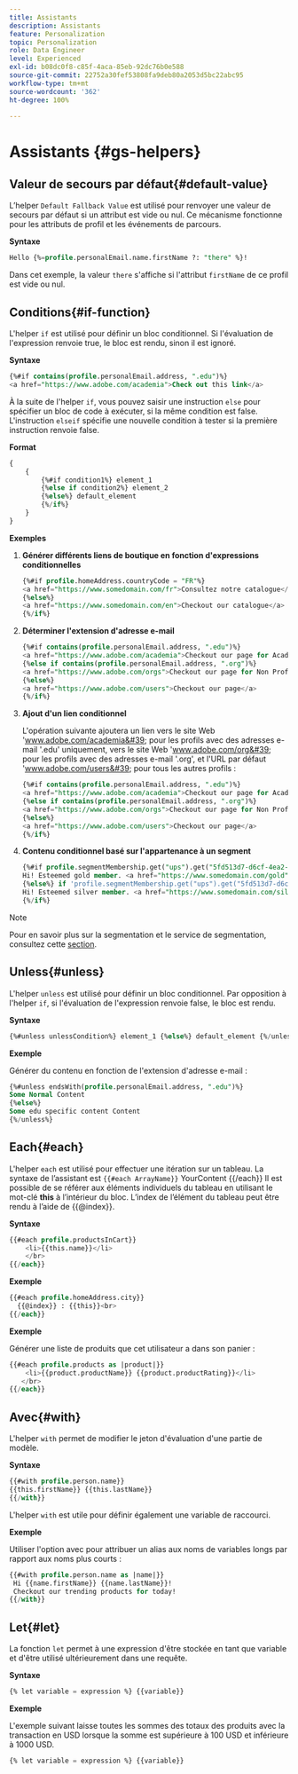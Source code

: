 ```yaml
---
title: Assistants
description: Assistants
feature: Personalization
topic: Personalization
role: Data Engineer
level: Experienced
exl-id: b08dc0f8-c85f-4aca-85eb-92dc76b0e588
source-git-commit: 22752a30fef53808fa9deb80a2053d5bc22abc95
workflow-type: tm+mt
source-wordcount: '362'
ht-degree: 100%

---
```


# Assistants {#gs-helpers}

## Valeur de secours par défaut{#default-value}

L’helper `Default Fallback Value` est utilisé pour renvoyer une valeur de secours par défaut si un attribut est vide ou nul. Ce mécanisme fonctionne pour les attributs de profil et les événements de parcours.

**Syntaxe**

```sql
Hello {%=profile.personalEmail.name.firstName ?: "there" %}!
```

Dans cet exemple, la valeur `there` s&#39;affiche si l&#39;attribut `firstName` de ce profil est vide ou nul.

## Conditions{#if-function}

L&#39;helper `if` est utilisé pour définir un bloc conditionnel.
Si l&#39;évaluation de l&#39;expression renvoie true, le bloc est rendu, sinon il est ignoré.

**Syntaxe**

```sql
{%#if contains(profile.personalEmail.address, ".edu")%}
<a href="https://www.adobe.com/academia">Check out this link</a>
```

À la suite de l&#39;helper `if`, vous pouvez saisir une instruction `else` pour spécifier un bloc de code à exécuter, si la même condition est false.
L&#39;instruction `elseif` spécifie une nouvelle condition à tester si la première instruction renvoie false.


**Format**

```sql
{
    {
        {%#if condition1%} element_1 
        {%else if condition2%} element_2 
        {%else%} default_element 
        {%/if%}
    }
}
```

**Exemples**

1. **Générer différents liens de boutique en fonction d&#39;expressions conditionnelles**

   ```sql
   {%#if profile.homeAddress.countryCode = "FR"%}
   <a href="https://www.somedomain.com/fr">Consultez notre catalogue</a>
   {%else%}
   <a href="https://www.somedomain.com/en">Checkout our catalogue</a>
   {%/if%}
   ```

1. **Déterminer l&#39;extension d&#39;adresse e-mail**

   ```sql
   {%#if contains(profile.personalEmail.address, ".edu")%}
   <a href="https://www.adobe.com/academia">Checkout our page for Academia personals</a>
   {%else if contains(profile.personalEmail.address, ".org")%}
   <a href="https://www.adobe.com/orgs">Checkout our page for Non Profits</a>
   {%else%}
   <a href="https://www.adobe.com/users">Checkout our page</a>
   {%/if%}
   ```

1. **Ajout d&#39;un lien conditionnel**

   L&#39;opération suivante ajoutera un lien vers le site Web &#39;www.adobe.com/academia&#39; pour les profils avec des adresses e-mail &#39;.edu&#39; uniquement, vers le site Web &#39;www.adobe.com/org&#39; pour les profils avec des adresses e-mail &#39;.org&#39;, et l&#39;URL par défaut &#39;www.adobe.com/users&#39; pour tous les autres profils :

   ```sql
   {%#if contains(profile.personalEmail.address, ".edu")%}
   <a href="https://www.adobe.com/academia">Checkout our page for Academia personals</a>
   {%else if contains(profile.personalEmail.address, ".org")%}
   <a href="https://www.adobe.com/orgs">Checkout our page for Non Profits</a>
   {%else%}
   <a href="https://www.adobe.com/users">Checkout our page</a>
   {%/if%}
   ```

1. **Contenu conditionnel basé sur l&#39;appartenance à un segment**

   ```sql
   {%#if profile.segmentMembership.get("ups").get("5fd513d7-d6cf-4ea2-856a-585150041a8b").status = "existing"%}
   Hi! Esteemed gold member. <a href="https://www.somedomain.com/gold">Checkout your exclusive perks </a>
   {%else%} if 'profile.segmentMembership.get("ups").get("5fd513d7-d6cf-4ea2-856a-585150041a8c").status = "existing"'%}
   Hi! Esteemed silver member. <a href="https://www.somedomain.com/silver">Checkout your exclusive perks </a>
   {%/if%}
   ```

>[!NOTE]
>
>Pour en savoir plus sur la segmentation et le service de segmentation, consultez cette [section](../../segment/about-segments.md).


## Unless{#unless}

L&#39;helper `unless` est utilisé pour définir un bloc conditionnel. Par opposition à l&#39;helper `if`, si l&#39;évaluation de l&#39;expression renvoie false, le bloc est rendu.

**Syntaxe**

```sql
{%#unless unlessCondition%} element_1 {%else%} default_element {%/unless%}
```

**Exemple**

Générer du contenu en fonction de l&#39;extension d&#39;adresse e-mail :

```sql
{%#unless endsWith(profile.personalEmail.address, ".edu")%}
Some Normal Content
{%else%}
Some edu specific content Content
{%/unless%}
```

## Each{#each}

L&#39;helper `each` est utilisé pour effectuer une itération sur un tableau.
La syntaxe de l’assistant est ```{{#each ArrayName}}``` YourContent {{/each}}
Il est possible de se référer aux éléments individuels du tableau en utilisant le mot-clé **this** à l’intérieur du bloc. L’index de l’élément du tableau peut être rendu à l’aide de {{@index}}.

**Syntaxe**

```sql
{{#each profile.productsInCart}}
    <li>{{this.name}}</li>
    </br>
{{/each}}
```

**Exemple**

```sql
{{#each profile.homeAddress.city}}
  {{@index}} : {{this}}<br>
{{/each}}
```

**Exemple**

Générer une liste de produits que cet utilisateur a dans son panier :

```sql
{{#each profile.products as |product|}}
    <li>{{product.productName}} {{product.productRating}}</li>
   </br>
{{/each}}
```

## Avec{#with}

L&#39;helper `with` permet de modifier le jeton d&#39;évaluation d&#39;une partie de modèle.

**Syntaxe**

```sql
{{#with profile.person.name}}
{{this.firstName}} {{this.lastName}}
{{/with}}
```

L&#39;helper `with` est utile pour définir également une variable de raccourci.

**Exemple**

Utiliser l&#39;option avec pour attribuer un alias aux noms de variables longs par rapport aux noms plus courts :

```sql
{{#with profile.person.name as |name|}}
 Hi {{name.firstName}} {{name.lastName}}!
 Checkout our trending products for today!
{{/with}}
```

## Let{#let}

La fonction `let` permet à une expression d&#39;être stockée en tant que variable et d&#39;être utilisé ultérieurement dans une requête.

**Syntaxe**

```sql
{% let variable = expression %} {{variable}}
```

**Exemple**

L&#39;exemple suivant laisse toutes les sommes des totaux des produits avec la transaction en USD lorsque la somme est supérieure à 100 USD et inférieure à 1000 USD.

```sql
{% let variable = expression %} {{variable}}
```
